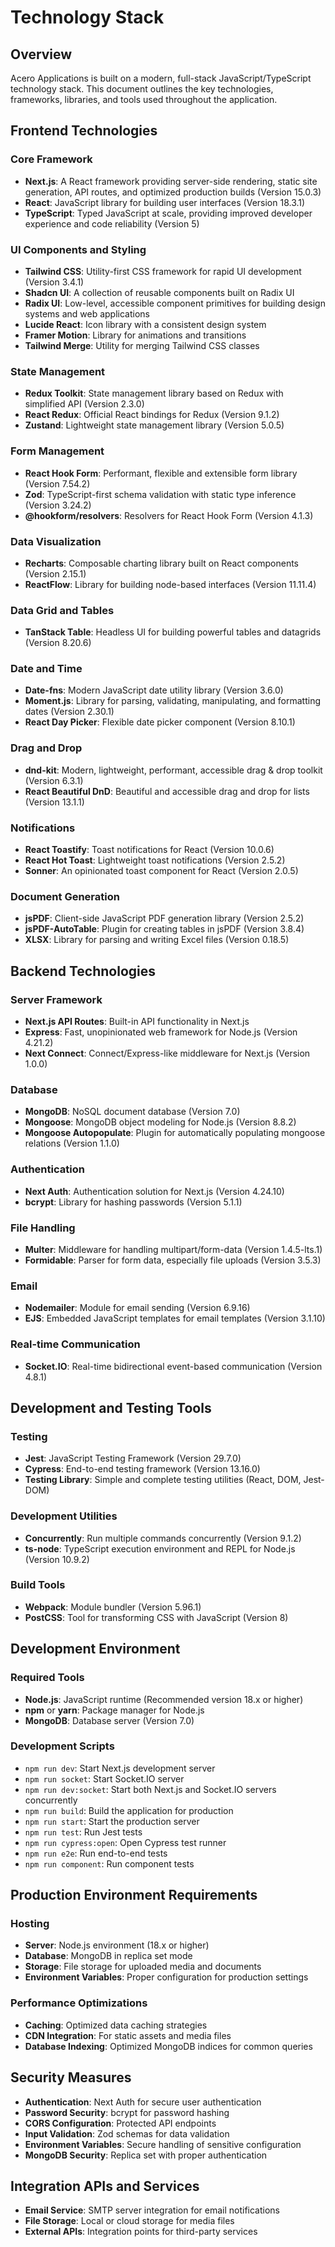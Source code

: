 # Technology Stack

## Overview

Acero Applications is built on a modern, full-stack JavaScript/TypeScript technology stack. This document outlines the key technologies, frameworks, libraries, and tools used throughout the application.

## Frontend Technologies

### Core Framework
- **Next.js**: A React framework providing server-side rendering, static site generation, API routes, and optimized production builds (Version 15.0.3)
- **React**: JavaScript library for building user interfaces (Version 18.3.1)
- **TypeScript**: Typed JavaScript at scale, providing improved developer experience and code reliability (Version 5)

### UI Components and Styling
- **Tailwind CSS**: Utility-first CSS framework for rapid UI development (Version 3.4.1)
- **Shadcn UI**: A collection of reusable components built on Radix UI
- **Radix UI**: Low-level, accessible component primitives for building design systems and web applications
- **Lucide React**: Icon library with a consistent design system
- **Framer Motion**: Library for animations and transitions
- **Tailwind Merge**: Utility for merging Tailwind CSS classes

### State Management
- **Redux Toolkit**: State management library based on Redux with simplified API (Version 2.3.0)
- **React Redux**: Official React bindings for Redux (Version 9.1.2)
- **Zustand**: Lightweight state management library (Version 5.0.5)

### Form Management
- **React Hook Form**: Performant, flexible and extensible form library (Version 7.54.2)
- **Zod**: TypeScript-first schema validation with static type inference (Version 3.24.2)
- **@hookform/resolvers**: Resolvers for React Hook Form (Version 4.1.3)

### Data Visualization
- **Recharts**: Composable charting library built on React components (Version 2.15.1)
- **ReactFlow**: Library for building node-based interfaces (Version 11.11.4)

### Data Grid and Tables
- **TanStack Table**: Headless UI for building powerful tables and datagrids (Version 8.20.6)

### Date and Time
- **Date-fns**: Modern JavaScript date utility library (Version 3.6.0)
- **Moment.js**: Library for parsing, validating, manipulating, and formatting dates (Version 2.30.1)
- **React Day Picker**: Flexible date picker component (Version 8.10.1)

### Drag and Drop
- **dnd-kit**: Modern, lightweight, performant, accessible drag & drop toolkit (Version 6.3.1)
- **React Beautiful DnD**: Beautiful and accessible drag and drop for lists (Version 13.1.1)

### Notifications
- **React Toastify**: Toast notifications for React (Version 10.0.6)
- **React Hot Toast**: Lightweight toast notifications (Version 2.5.2)
- **Sonner**: An opinionated toast component for React (Version 2.0.5)

### Document Generation
- **jsPDF**: Client-side JavaScript PDF generation library (Version 2.5.2)
- **jsPDF-AutoTable**: Plugin for creating tables in jsPDF (Version 3.8.4)
- **XLSX**: Library for parsing and writing Excel files (Version 0.18.5)

## Backend Technologies

### Server Framework
- **Next.js API Routes**: Built-in API functionality in Next.js
- **Express**: Fast, unopinionated web framework for Node.js (Version 4.21.2)
- **Next Connect**: Connect/Express-like middleware for Next.js (Version 1.0.0)

### Database
- **MongoDB**: NoSQL document database (Version 7.0)
- **Mongoose**: MongoDB object modeling for Node.js (Version 8.8.2)
- **Mongoose Autopopulate**: Plugin for automatically populating mongoose relations (Version 1.1.0)

### Authentication
- **Next Auth**: Authentication solution for Next.js (Version 4.24.10)
- **bcrypt**: Library for hashing passwords (Version 5.1.1)

### File Handling
- **Multer**: Middleware for handling multipart/form-data (Version 1.4.5-lts.1)
- **Formidable**: Parser for form data, especially file uploads (Version 3.5.3)

### Email
- **Nodemailer**: Module for email sending (Version 6.9.16)
- **EJS**: Embedded JavaScript templates for email templates (Version 3.1.10)

### Real-time Communication
- **Socket.IO**: Real-time bidirectional event-based communication (Version 4.8.1)

## Development and Testing Tools

### Testing
- **Jest**: JavaScript Testing Framework (Version 29.7.0)
- **Cypress**: End-to-end testing framework (Version 13.16.0)
- **Testing Library**: Simple and complete testing utilities (React, DOM, Jest-DOM)

### Development Utilities
- **Concurrently**: Run multiple commands concurrently (Version 9.1.2)
- **ts-node**: TypeScript execution environment and REPL for Node.js (Version 10.9.2)

### Build Tools
- **Webpack**: Module bundler (Version 5.96.1)
- **PostCSS**: Tool for transforming CSS with JavaScript (Version 8)

## Development Environment

### Required Tools
- **Node.js**: JavaScript runtime (Recommended version 18.x or higher)
- **npm** or **yarn**: Package manager for Node.js
- **MongoDB**: Database server (Version 7.0)

### Development Scripts
- `npm run dev`: Start Next.js development server
- `npm run socket`: Start Socket.IO server
- `npm run dev:socket`: Start both Next.js and Socket.IO servers concurrently
- `npm run build`: Build the application for production
- `npm run start`: Start the production server
- `npm run test`: Run Jest tests
- `npm run cypress:open`: Open Cypress test runner
- `npm run e2e`: Run end-to-end tests
- `npm run component`: Run component tests

## Production Environment Requirements

### Hosting
- **Server**: Node.js environment (18.x or higher)
- **Database**: MongoDB in replica set mode
- **Storage**: File storage for uploaded media and documents
- **Environment Variables**: Proper configuration for production settings

### Performance Optimizations
- **Caching**: Optimized data caching strategies
- **CDN Integration**: For static assets and media files
- **Database Indexing**: Optimized MongoDB indices for common queries

## Security Measures

- **Authentication**: Next Auth for secure user authentication
- **Password Security**: bcrypt for password hashing
- **CORS Configuration**: Protected API endpoints
- **Input Validation**: Zod schemas for data validation
- **Environment Variables**: Secure handling of sensitive configuration
- **MongoDB Security**: Replica set with proper authentication

## Integration APIs and Services

- **Email Service**: SMTP server integration for email notifications
- **File Storage**: Local or cloud storage for media files
- **External APIs**: Integration points for third-party services
